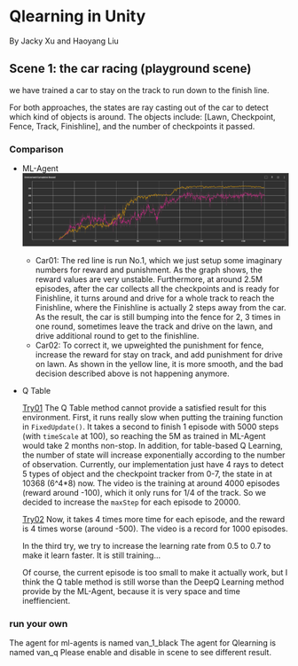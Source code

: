 # Qlearning in Unity
By Jacky Xu and Haoyang Liu

## Scene 1: the car racing (playground scene)
we have trained a car to stay on the track to run down to the finish line. 

For both approaches, the states are ray casting out of the car to detect which kind of objects is around. The objects include: [Lawn, Checkpoint, Fence, Track, Finishline], and the number of checkpoints it passed.

### Comparison
- ML-Agent
![Reward](car_ml.png)
  - Car01:
The red line is run No.1, which we just setup some imaginary numbers for reward and punishment. As the graph shows, the reward values are very unstable. Furthermore, at around 2.5M episodes, after the car collects all the checkpoints and is ready for Finishline, it turns around and drive for a whole track to reach the Finishline, where the Finishline is actually 2 steps away from the car. As the result, the car is still bumping into the fence for 2, 3 times in one round, sometimes leave the track and drive on the lawn, and drive additional round to get to the finishline.
  - Car02:
To correct it, we upweighted the punishment for fence, increase the reward for stay on track, and add punishment for drive on lawn. As shown in the yellow line, it is more smooth, and the bad decision described above is not happening anymore.
- Q Table

    [Try01](car_q.mp4)
    The Q Table method cannot provide a satisfied result for this environment. First, it runs really slow when putting the training function in `FixedUpdate()`. It takes a second to finish 1 episode with 5000 steps (with `timeScale` at 100), so reaching the 5M as trained in ML-Agent would take 2 months non-stop. In addition, for table-based Q Learning, the number of state will increase exponentially according to the number of observation. Currently, our implementation just have 4 rays to detect 5 types of object and the checkpoint tracker from 0-7, the state in at 10368 (6^4*8) now. The video is the training at around 4000 episodes (reward around -100), which it only runs for 1/4 of the track. So we decided to increase the `maxStep` for each episode to 20000.
    
    [Try02](car_q2.mp4)
    Now, it takes 4 times more time for each episode, and the reward is 4 times worse (around -500). The video is a record for 1000 episodes.
    
    In the third try, we try to increase the learning rate from 0.5 to 0.7 to make it learn faster. It is still training...
    
    Of course, the current episode is too small to make it actually work, but I think the Q table method is still worse than the DeepQ Learning method provide by the ML-Agent, because it is very space and time ineffiencient.

### run your own
The agent for ml-agents is named van_1_black
The agent for Qlearning is named van_q
Please enable and disable in scene to see different result.
